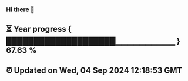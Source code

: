 ### Hi there 👋
⏳ Year progress { ████████████████████▁▁▁▁▁▁▁▁▁▁ } 67.63 %
---
⏰ Updated on Wed, 04 Sep 2024 12:18:53 GMT
---
